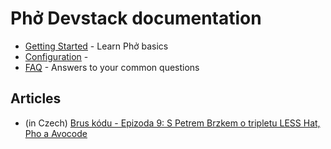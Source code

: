 # Phở Devstack documentation

* [Getting Started](getting-started.md) - Learn Phở basics
* [Configuration](configuration.md) -
* [FAQ](FAQ.md) - Answers to your common questions

## Articles

* (in Czech) [Brus kódu - Epizoda 9: S Petrem Brzkem o tripletu LESS Hat, Pho a Avocode](http://bruskodu.cz/epizoda/9/)